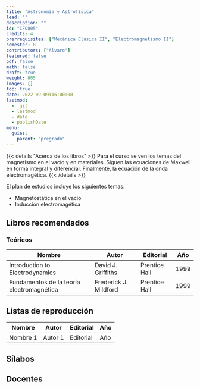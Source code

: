 ```yaml
---
title: "Astronomía y Astrofísica"
lead: ""
description: ""
id: "CFO805"
credits: 4
prerrequisites: ["Mecánica Clásica II", "Electromagnetismo II"]
semester: 8
contributors: ["Alvaro"]
featured: false
pdf: false
math: false
draft: true
weight: 805
images: []
toc: true
date: 2022-09-09T16:00:00
lastmod:
  - :git
  - lastmod
  - date
  - publishDate
menu:
  guias:
    parent: "pregrado"
---
```


{{< details "Acerca de los libros" >}} Para el curso se ven los temas del magnetismo en el vacío y en materiales. Siguen las ecuaciones de Maxwell en forma integral y diferencial. Finalmente, la ecuación de la onda electromagética. {{< /details >}}

El plan de estudios incluye los siguientes temas:

- Magnetostática en el vacío
- Inducción electromagética

## Libros recomendados

### Teóricos

| Nombre | Autor | Editorial | Año |
| --- | --- | --- | --- |
| Introduction to Electrodynamics | David J. Griffiths | Prentice Hall | 1999 |
| Fundamentos de la teoría electromagnética | Frederick J. Mildford | Prentice Hall | 1999 |

## Listas de reproducción

| Nombre   | Autor   | Editorial | Año |
| -------- | ------- | --------- | --- |
| Nombre 1 | Autor 1 | Editorial | Año |

## Sílabos

## Docentes
